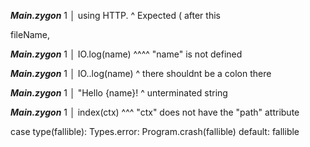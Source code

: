 
   _____Main.zygon_____
1 │ using HTTP.
               ^ Expected ( after this

fileName, 

   _____Main.zygon_____
1 │ IO.log(name)
           ^^^^ "name" is not defined

   _____Main.zygon_____
1 │ IO..log(name)
       ^ there shouldnt be a colon there

   _____Main.zygon_____
1 │ "Hello {name}!
                  ^ unterminated string

   _____Main.zygon_____
1 │ index(ctx)
          ^^^ "ctx" does not have the "path" attribute

case type(fallible):
    Types.error: Program.crash(fallible)
    default: fallible

